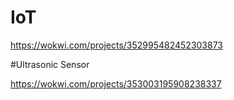 # IoT
https://wokwi.com/projects/352995482452303873

#Ultrasonic Sensor

https://wokwi.com/projects/353003195908238337
